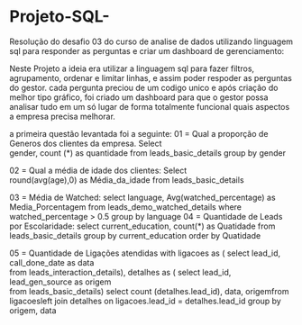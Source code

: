 # Projeto-SQL-
Resolução do desafio 03 do curso de analise de dados utilizando linguagem sql para responder as perguntas e criar um dashboard de gerenciamento:

Neste Projeto a ideia era utilizar a linguagem sql para fazer filtros, agrupamento, ordenar e limitar linhas, e assim poder respoder as perguntas do gestor.
cada pergunta preciou de um codigo unico e após criação do melhor tipo gráfico, foi criado um dashboard para que o gestor possa analisar tudo em um só lugar de forma totalmente funcional quais aspectos a empresa precisa melhorar.

a primeira questão levantada foi a seguinte:
01 = Qual a proporção de Generos dos clientes da empresa.
      Select     
      	gender, count (*) as quantidade 
      from leads_basic_details
      group by gender

02 = Qual a média de idade dos clientes:
      Select  
      	round(avg(age),0) as Média_da_idade
      from leads_basic_details

03 = Média de Watched:
      select 
      	language, Avg(watched_percentage) as Media_Porcentagem
      from leads_demo_watched_details
      where watched_percentage > 0.5
      group by language
04 = Quantidade de Leads por Escolaridade:
    select 
    	current_education, count(*) as Quatidade
    from leads_basic_details
    group by current_education
    order by Quatidade

05 = Quantidade de Ligações atendidas
    with ligacoes as
    (    select        lead_id,        call_done_date as data   
     from    leads_interaction_details),
    detalhes as
    (    select         lead_id,        lead_gen_source as origem    
    from    leads_basic_details)
    select     count (detalhes.lead_id),    data,    origemfrom    ligacoesleft join detalhes on ligacoes.lead_id = detalhes.lead_id
    group by origem, data


 

